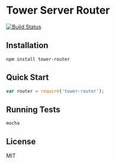 # Tower Server Router

[![Build Status](https://secure.travis-ci.org/viatropos/tower-server-router.png)](http://travis-ci.org/viatropos/tower-server-router)

## Installation

```
npm install tower-router
```

## Quick Start

``` javascript
var router = require('tower-router');
```

## Running Tests

```
mocha
```

## License

MIT